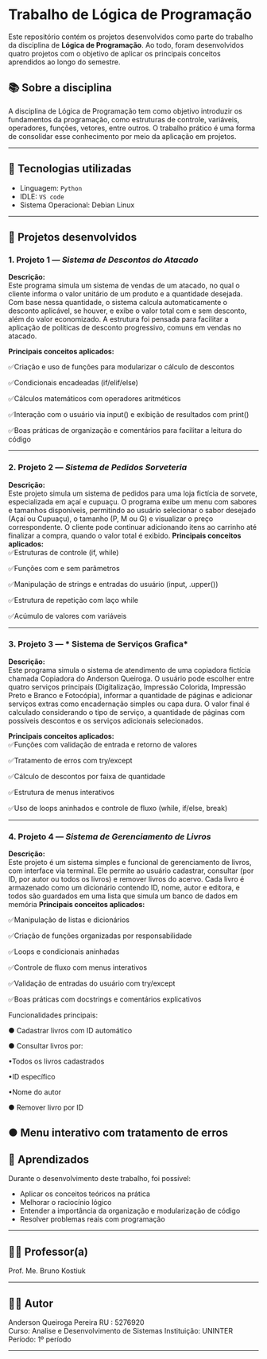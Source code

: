 # Trabalho de Lógica de Programação

Este repositório contém os projetos desenvolvidos como parte do trabalho da disciplina de **Lógica de Programação**. Ao todo, foram desenvolvidos quatro projetos com o objetivo de aplicar os principais conceitos aprendidos ao longo do semestre.

## 📚 Sobre a disciplina

A disciplina de Lógica de Programação tem como objetivo introduzir os fundamentos da programação, como estruturas de controle, variáveis, operadores, funções, vetores, entre outros. O trabalho prático é uma forma de consolidar esse conhecimento por meio da aplicação em projetos.

---

## 🔧 Tecnologias utilizadas

- Linguagem: `Python` 
- IDLE: `VS code`
- Sistema Operacional: Debian Linux

---

## 📁 Projetos desenvolvidos

### 1. Projeto 1 — *Sistema de Descontos do Atacado*
**Descrição:**  
Este programa simula um sistema de vendas de um atacado, no qual o cliente informa o valor unitário de um produto e a quantidade desejada. 
Com base nessa quantidade, o sistema calcula automaticamente o desconto aplicável, se houver, e exibe o valor total com e sem desconto, além do valor economizado. 
A estrutura foi pensada para facilitar a aplicação de políticas de desconto progressivo, comuns em vendas no atacado.

**Principais conceitos aplicados:**  

✅Criação e uso de funções para modularizar o cálculo de descontos

✅Condicionais encadeadas (if/elif/else)

✅Cálculos matemáticos com operadores aritméticos

✅Interação com o usuário via input() e exibição de resultados com print()

✅Boas práticas de organização e comentários para facilitar a leitura do código


---

### 2. Projeto 2 — *Sistema de Pedidos Sorveteria*
**Descrição:**  
Este projeto simula um sistema de pedidos para uma loja fictícia de sorvete, especializada em açaí e cupuaçu.
O programa exibe um menu com sabores e tamanhos disponíveis, permitindo ao usuário selecionar o sabor desejado (Açaí ou Cupuaçu), o tamanho (P, M ou G) e visualizar o preço correspondente.
O cliente pode continuar adicionando itens ao carrinho até finalizar a compra, quando o valor total é exibido.
**Principais conceitos aplicados:**  
✅Estruturas de controle (if, while)

✅Funções com e sem parâmetros

✅Manipulação de strings e entradas do usuário (input, .upper())

✅Estrutura de repetição com laço while

✅Acúmulo de valores com variáveis

---

### 3. Projeto 3 — * Sistema de Serviços Grafica*
**Descrição:**  
Este programa simula o sistema de atendimento de uma copiadora fictícia chamada Copiadora do Anderson Queiroga. 
O usuário pode escolher entre quatro serviços principais (Digitalização, Impressão Colorida, Impressão Preto e Branco e Fotocópia), informar a quantidade de páginas e adicionar serviços extras como encadernação simples ou capa dura. 
O valor final é calculado considerando o tipo de serviço, a quantidade de páginas com possíveis descontos e os serviços adicionais selecionados.

**Principais conceitos aplicados:**  
✅Funções com validação de entrada e retorno de valores

✅Tratamento de erros com try/except

✅Cálculo de descontos por faixa de quantidade

✅Estrutura de menus interativos

✅Uso de loops aninhados e controle de fluxo (while, if/else, break)

---

### 4. Projeto 4 — *Sistema de Gerenciamento de Livros*
**Descrição:**  
Este projeto é um sistema simples e funcional de gerenciamento de livros, com interface via terminal. 
Ele permite ao usuário cadastrar, consultar (por ID, por autor ou todos os livros) e remover livros do acervo. 
Cada livro é armazenado como um dicionário contendo ID, nome, autor e editora, e todos são guardados em uma lista que simula um banco de dados em memória
**Principais conceitos aplicados:**  

✅Manipulação de listas e dicionários

✅Criação de funções organizadas por responsabilidade

✅Loops e condicionais aninhadas

✅Controle de fluxo com menus interativos

✅Validação de entradas do usuário com try/except

✅Boas práticas com docstrings e comentários explicativos

Funcionalidades principais:

● Cadastrar livros com ID automático

● Consultar livros por:

  •Todos os livros cadastrados

  •ID específico

  •Nome do autor

● Remover livro por ID

● Menu interativo com tratamento de erros
---

## 🧠 Aprendizados

Durante o desenvolvimento deste trabalho, foi possível:

- Aplicar os conceitos teóricos na prática
- Melhorar o raciocínio lógico
- Entender a importância da organização e modularização de código
- Resolver problemas reais com programação

---

## 👨‍🏫 Professor(a)

Prof. Me. Bruno Kostiuk

---

## 👨‍🎓 Autor

Anderson Queiroga Pereira
RU : 5276920  
Curso: Analise e Desenvolvimento de Sistemas
Instituição: UNINTER 
Período: 1º período

---

